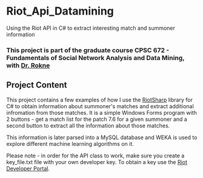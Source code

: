 # Riot_Api_Datamining
Using the Riot API in C# to extract interesting match and summoner information

### This project is part of the graduate course CPSC 672 - Fundamentals of Social Network Analysis and Data Mining, with [Dr. Rokne](http://pages.cpsc.ucalgary.ca/~rokne/)

## Project Content
This project contains a few examples of how I use the [RiotSharp](https://github.com/BenFradet/RiotSharp) library for C# to obtain information about summoner's matches and extract additional infromation from those matches.
It is a simple Windows Forms program with 2 buttons - get a match list for the patch 7.6 for a given summoner and a second button to extract all the information about those matches.

This information is later parsed into a MySQL database and WEKA is used to explore different machine learning algorithms on it.

Please note - in order for the API class to work, make sure you create a key_file.txt file with your own developer key. To obtain a key use the [Riot Developer Portal](https://developer.riotgames.com/).
